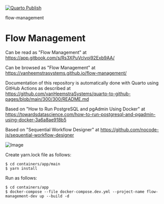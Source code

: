 [![Quarto Publish](https://github.com/vanHeemstraSystems/flow-management/actions/workflows/publish.yml/badge.svg)](https://github.com/vanHeemstraSystems/flow-management/actions/workflows/publish.yml)

flow-management
# Flow Management

Can be read as "Flow Management" at https://app.gitbook.com/s/Rs3XPuVclvoj92Exb9AA/

Can be browsed as "Flow Management" at https://vanheemstrasystems.github.io/flow-management/

Documentation of this repository is automatically done with Quarto using GitHub Actions as described at https://github.com/vanHeemstraSystems/quarto-to-github-pages/blob/main/300/300/README.md

Based on "How to Run PostgreSQL and pgAdmin Using Docker" at https://towardsdatascience.com/how-to-run-postgresql-and-pgadmin-using-docker-3a6a8ae918b5

Based on "Sequential Workflow Designer" at https://github.com/nocode-js/sequential-workflow-designer

![Image](https://github.com/user-attachments/assets/15a79d48-4a9f-425b-a011-134643d189d0)

Create yarn.lock file as follows:

```
$ cd containers/app/main
$ yarn install
```

Run as follows:

```
$ cd containers/app
$ docker-compose --file docker-compose.dev.yml --project-name flow-management-dev up --build -d
```
